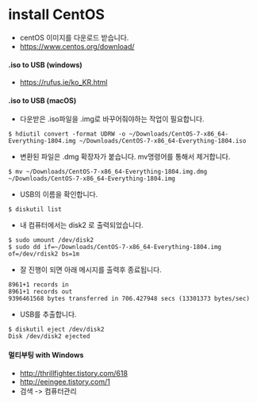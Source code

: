 # install CentOS
- centOS 이미지를 다운로드 받습니다.
- https://www.centos.org/download/

#### .iso to USB (windows)
- https://rufus.ie/ko_KR.html

#### .iso to USB (macOS)
- 다운받은 .iso파일을 .img로 바꾸어줘야하는 작업이 필요합니다.
```
$ hdiutil convert -format UDRW -o ~/Downloads/CentOS-7-x86_64-Everything-1804.img ~/Downloads/CentOS-7-x86_64-Everything-1804.iso
```

- 변환된 파일은 .dmg 확장자가 붙습니다. mv명령어를 통해서 제거합니다.
```
$ mv ~/Downloads/CentOS-7-x86_64-Everything-1804.img.dmg ~/Downloads/CentOS-7-x86_64-Everything-1804.img
```

- USB의 이름을 확인합니다.
```
$ diskutil list
```

- 내 컴퓨터에서는 disk2 로 출력되었습니다.

```
$ sudo umount /dev/disk2
$ sudo dd if=~/Downloads/CentOS-7-x86_64-Everything-1804.img of=/dev/rdisk2 bs=1m
```
- 잘 진행이 되면 아래 메시지를 출력후 종료됩니다.
```
8961+1 records in
8961+1 records out
9396461568 bytes transferred in 706.427948 secs (13301373 bytes/sec)
```

- USB를 추출합니다.
```
$ diskutil eject /dev/disk2
Disk /dev/disk2 ejected
```

#### 멀티부팅 with Windows
- http://thrillfighter.tistory.com/618
- http://eeingee.tistory.com/1
- 검색 -> 컴퓨터관리
